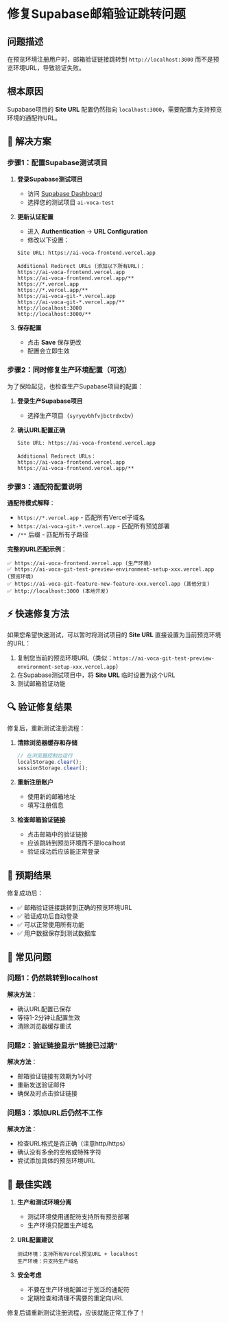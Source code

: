 # 修复Supabase邮箱验证跳转问题

## 问题描述

在预览环境注册用户时，邮箱验证链接跳转到 `http://localhost:3000` 而不是预览环境URL，导致验证失败。

## 根本原因

Supabase项目的 **Site URL** 配置仍然指向 `localhost:3000`，需要配置为支持预览环境的通配符URL。

## 🔧 解决方案

### 步骤1：配置Supabase测试项目

1. **登录Supabase测试项目**
   - 访问 [Supabase Dashboard](https://supabase.com/dashboard)
   - 选择您的测试项目 `ai-voca-test`

2. **更新认证配置**
   - 进入 **Authentication** → **URL Configuration**
   - 修改以下设置：

   ```
   Site URL: https://ai-voca-frontend.vercel.app
   
   Additional Redirect URLs (添加以下所有URL)：
   https://ai-voca-frontend.vercel.app
   https://ai-voca-frontend.vercel.app/**
   https://*.vercel.app
   https://*.vercel.app/**
   https://ai-voca-git-*.vercel.app
   https://ai-voca-git-*.vercel.app/**
   http://localhost:3000
   http://localhost:3000/**
   ```

3. **保存配置**
   - 点击 **Save** 保存更改
   - 配置会立即生效

### 步骤2：同时修复生产环境配置（可选）

为了保险起见，也检查生产Supabase项目的配置：

1. **登录生产Supabase项目**
   - 选择生产项目（`syryqvbhfvjbctrdxcbv`）

2. **确认URL配置正确**
   ```
   Site URL: https://ai-voca-frontend.vercel.app
   
   Additional Redirect URLs：
   https://ai-voca-frontend.vercel.app
   https://ai-voca-frontend.vercel.app/**
   ```

### 步骤3：通配符配置说明

**通配符模式解释**：
- `https://*.vercel.app` - 匹配所有Vercel子域名
- `https://ai-voca-git-*.vercel.app` - 匹配所有预览部署
- `/**` 后缀 - 匹配所有子路径

**完整的URL匹配示例**：
```
✅ https://ai-voca-frontend.vercel.app (生产环境)
✅ https://ai-voca-git-test-preview-environment-setup-xxx.vercel.app (预览环境)
✅ https://ai-voca-git-feature-new-feature-xxx.vercel.app (其他分支)
✅ http://localhost:3000 (本地开发)
```

## ⚡ 快速修复方法

如果您希望快速测试，可以暂时将测试项目的 **Site URL** 直接设置为当前预览环境的URL：

1. 复制您当前的预览环境URL（类似：`https://ai-voca-git-test-preview-environment-setup-xxx.vercel.app`）
2. 在Supabase测试项目中，将 **Site URL** 临时设置为这个URL
3. 测试邮箱验证功能

## 🔍 验证修复结果

修复后，重新测试注册流程：

1. **清除浏览器缓存和存储**
   ```javascript
   // 在浏览器控制台运行
   localStorage.clear();
   sessionStorage.clear();
   ```

2. **重新注册账户**
   - 使用新的邮箱地址
   - 填写注册信息

3. **检查邮箱验证链接**
   - 点击邮箱中的验证链接
   - 应该跳转到预览环境而不是localhost
   - 验证成功后应该能正常登录

## 🎯 预期结果

修复成功后：
- ✅ 邮箱验证链接跳转到正确的预览环境URL
- ✅ 验证成功后自动登录
- ✅ 可以正常使用所有功能
- ✅ 用户数据保存到测试数据库

## 🚨 常见问题

### 问题1：仍然跳转到localhost
**解决方法**：
- 确认URL配置已保存
- 等待1-2分钟让配置生效
- 清除浏览器缓存重试

### 问题2：验证链接显示"链接已过期"
**解决方法**：
- 邮箱验证链接有效期为1小时
- 重新发送验证邮件
- 确保及时点击验证链接

### 问题3：添加URL后仍然不工作
**解决方法**：
- 检查URL格式是否正确（注意http/https）
- 确认没有多余的空格或特殊字符
- 尝试添加具体的预览环境URL

## 📝 最佳实践

1. **生产和测试环境分离**
   - 测试环境使用通配符支持所有预览部署
   - 生产环境只配置生产域名

2. **URL配置建议**
   ```
   测试环境：支持所有Vercel预览URL + localhost
   生产环境：只支持生产域名
   ```

3. **安全考虑**
   - 不要在生产环境配置过于宽泛的通配符
   - 定期检查和清理不需要的重定向URL

修复后请重新测试注册流程，应该就能正常工作了！
